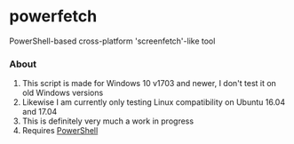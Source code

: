# powerfetch
PowerShell-based cross-platform 'screenfetch'-like tool

### About

1. This script is made for Windows 10 v1703 and newer, I don't test it on old Windows versions
2. Likewise I am currently only testing Linux compatibility on Ubuntu 16.04 and 17.04
3. This is definitely very much a work in progress
4. Requires [PowerShell](https://github.com/PowerShell/PowerShell "PowerShell GitHub page")
